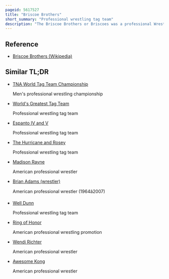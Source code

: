 ```yaml
---
pageid: 5617527
title: "Briscoe Brothers"
short_summary: "Professional wrestling tag team"
description: "The Briscoe Brothers or Briscoes was a professional Wrestling Tag Team comprised of the american Brothers jay Briscoe and Mark Briscoe. They were known for their 20 Year Tenure with the american Professional Wrestling Promotion Ring of Honor where they were record-setting 13-time Roh World Tag Team Champions."
---
```


## Reference

- [Briscoe Brothers (Wikipedia)](https://en.wikipedia.org/?curid=5617527)

## Similar TL;DR

- [TNA World Tag Team Championship](/tldr/en/tna-world-tag-team-championship)

  Men's professional wrestling championship

- [World's Greatest Tag Team](/tldr/en/worlds-greatest-tag-team)

  Professional wrestling tag team

- [Espanto IV and V](/tldr/en/espanto-iv-and-v)

  Professional wrestling tag team

- [The Hurricane and Rosey](/tldr/en/the-hurricane-and-rosey)

  Professional wrestling tag team

- [Madison Rayne](/tldr/en/madison-rayne)

  American professional wrestler

- [Brian Adams (wrestler)](/tldr/en/brian-adams-wrestler)

  American professional wrestler (1964â2007)

- [Well Dunn](/tldr/en/well-dunn)

  Professional wrestling tag team

- [Ring of Honor](/tldr/en/ring-of-honor)

  American professional wrestling promotion

- [Wendi Richter](/tldr/en/wendi-richter)

  American professional wrestler

- [Awesome Kong](/tldr/en/awesome-kong)

  American professional wrestler
